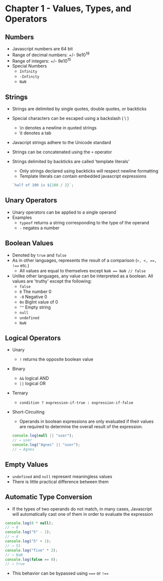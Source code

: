 # Chapter 1 - Values, Types, and Operators

## Numbers

- Javascript numbers are 64 bit
- Range of decimal numbers: +/- 9e10<sup>18</sup>
- Range of integers: +/- 9e10<sup>15</sup>
- Special Numbers
  - `Infinity`
  - `-Infinity`
  - `NaN`

## Strings

- Strings are delimited by single quotes, double quotes, or backticks
- Special characters can be escaped using a backslash ( \\ )
  - \\n denotes a newline in quoted strings
  - \\t denotes a tab
- Javacript strings adhere to the Unicode standard
- Strings can be concatenated using the `+` operator
- Strings delimited by backticks are called 'template literals'

  - Only strings declared using backticks will respect newline formatting
  - Template literals can contain embedded javascript expressions

  ```javascript
  `half of 100 is ${100 / 2}`;
  ```

## Unary Operators

- Unary operators can be applied to a single operand
- Examples
  - `typeof` returns a string corresponding to the type of the operand
  - `-` negates a number

## Boolean Values

- Denoted by `true` and `false`
- As in other languages, represents the result of a comparison (`>, <, ==, !==` etc.)
  - All values are equal to themselves except `NaN == NaN // false`
- Unlike other languages, any value can be interpreted as a boolean. All values are 'truthy' except the following:
  - `false`
  - `0` The number 0
  - `-0` Negative 0
  - `0n` BigInt value of 0
  - `""` Empty string
  - `null`
  - `undefined`
  - `NaN`

## Logical Operators

- Unary

  - `!` returns the opposite boolean value

- Binary

  - `&&` logical AND
  - `||` logical OR

- Ternary

  - `condition ? expression-if-true : expression-if-false`

- Short-Circuiting
  - Operands in boolean expressions are only evaluated if their values are required to determine the overall result of the expression.
  ```javascript
  console.log(null || "user");
  // → user
  console.log("Agnes" || "user");
  // → Agnes
  ```

## Empty Values

- `undefined` and `null` represent meaningless values
- There is little practical difference between them

## Automatic Type Conversion

- If the types of two operands do not match, in many cases, Javascript will automatically cast one of them in order to evaluate the expression

```javascript
console.log(8 * null);
// → 0
console.log("5" - 1);
// → 4
console.log("5" + 1);
// → 51
console.log("five" * 2);
// → NaN
console.log(false == 0);
// → true
```

- This behavior can be bypassed using `===` or `!==`

